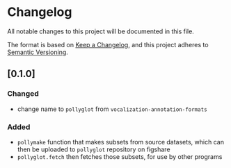 # Changelog
All notable changes to this project will be documented in this file.

The format is based on [Keep a Changelog](https://keepachangelog.com/en/1.0.0/),
and this project adheres to [Semantic Versioning](https://semver.org/spec/v2.0.0.html).

## [0.1.0]
### Changed
- change name to `pollyglot` from `vocalization-annotation-formats`

### Added
- `pollymake` function that makes subsets from source datasets,
which can then be uploaded to `pollyglot` repository on figshare
- `pollyglot.fetch` then fetches those subsets, for use by other
  programs
